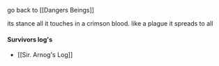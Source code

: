 go back to [[Dangers Beings]]

its stance all it touches in a crimson blood. like a plague it spreads to all 



#### Survivors log's

- [[Sir. Arnog's Log]]